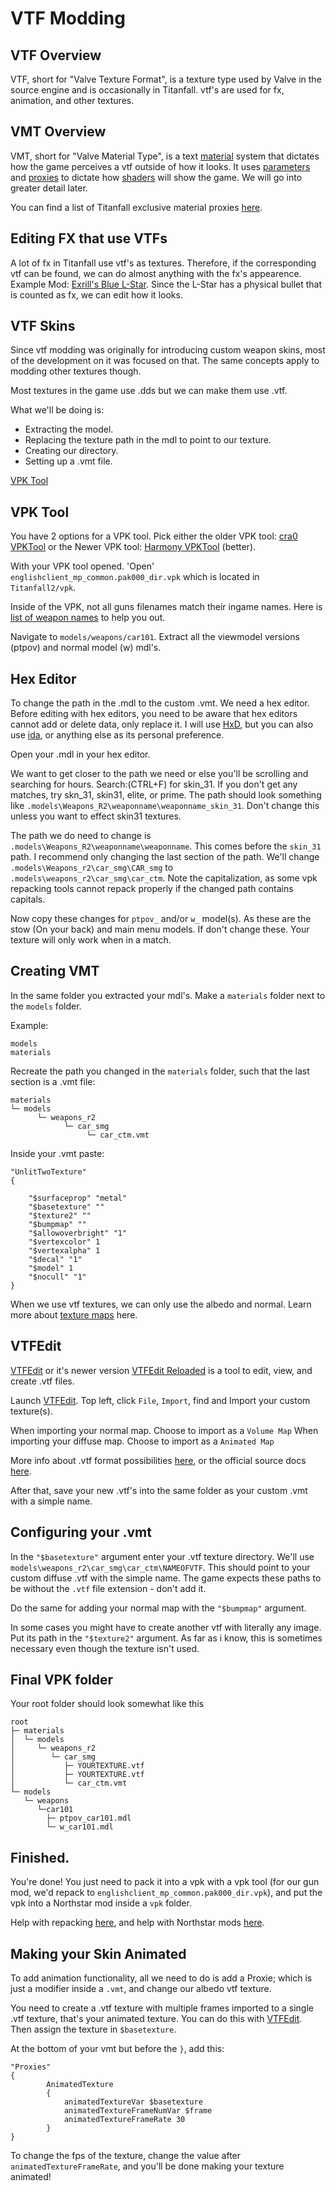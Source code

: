 # VTF Modding

## VTF Overview

VTF, short for "Valve Texture Format", is a texture type used by Valve in the source engine and is occasionally in Titanfall. vtf's are used for fx, animation, and other textures.


## VMT Overview

VMT, short for "Valve Material Type", is a text [material](https://developer.valvesoftware.com/wiki/Material) system that dictates how the game perceives a vtf outside of how it looks. It uses [parameters](https://developer.valvesoftware.com/wiki/Category:List_of_Shader_Parameters) and [proxies](https://developer.valvesoftware.com/wiki/Material_proxies) to dictate how [shaders](https://developer.valvesoftware.com/wiki/Shader) will show the game. We will go into greater detail later.

You can find a list of Titanfall exclusive material proxies [here](https://developer.valvesoftware.com/wiki/List_of_material_proxies#Titanfall_and_Titanfall_2).

## Editing FX that use VTFs

A lot of fx in Titanfall use vtf's as textures. Therefore, if the corresponding vtf can be found, we can do almost anything with the fx's appearence.
Example Mod: [Exrill's Blue L-Star](https://northstar.thunderstore.io/package/EXRILL/Exrills_Blue_Lstar/).
Since the L-Star has a physical bullet that is counted as fx, we can edit how it looks.

## VTF Skins

Since vtf modding was originally for introducing custom weapon skins, most of the development on it was focused on that. The same concepts apply to modding other textures though.

Most textures in the game use .dds but we can make them use .vtf.

What we'll be doing is:

- Extracting the model.
- Replacing the texture path in the mdl to point to our texture.
- Creating our directory.
- Setting up a .vmt file.

[VPK Tool](https://github.com/Wanty5883/Titanfall2/blob/master/tools/Titanfall_VPKTool3.4_Portable.zip)

## VPK Tool

You have 2 options for a VPK tool. Pick either the older VPK tool:
[cra0 VPKTool](https://github.com/Wanty5883/Titanfall2/blob/master/tools/Titanfall_VPKTool3.4_Portable.zip)
or the Newer VPK tool: [Harmony VPKTool](https://github.com/harmonytf/HarmonyVPKTool) (better).

With your VPK tool opened. 'Open' `englishclient_mp_common.pak000_dir.vpk` which is located in `Titanfall2/vpk`.

Inside of the VPK, not all guns filenames match their ingame names. Here is [list of weapon names](https://noskill.gitbook.io/titanfall2/documentation/file-location/weapon/weapon-model) to help you out.

Navigate to `models/weapons/car101`. Extract all the viewmodel versions (ptpov) and normal model (w) mdl's.

## Hex Editor

To change the path in the .mdl to the custom .vmt.
We need a hex editor. Before editing with hex editors, you need to be aware that hex editors cannot add or delete data, only replace it. I will use [HxD](https://mh-nexus.de/en/hxd/), but you can also use [ida](https://hex-rays.com/ida-free/), or anything else as its personal preference.

Open your .mdl in your hex editor.

We want to get closer to the path we need or else you'll be scrolling and searching for hours. Search:(CTRL+F) for skin_31. If you don't get any matches, try skn_31, skin31, elite, or prime. The path should look something like `.models\Weapons_R2\weaponname\weaponname_skin_31`.
Don't change this unless you want to effect skin31 textures.

The path we do need to change is `.models\Weapons_R2\weaponname\weaponname`. This comes before the `skin_31` path.
I recommend only changing the last section of the path. We'll change `.models\Weapons_r2\car_smg\CAR_smg` to `.models\weapons_r2\car_smg\car_ctm`. Note the capitalization, as some vpk repacking tools cannot repack properly if the changed path contains capitals.

Now copy these changes for `ptpov_` and/or `w_` model(s). As these are the stow (On your back) and main menu models. If don't change these. Your texture will only work when in a match.

## Creating VMT

In the same folder you extracted your mdl's. Make a `materials` folder next to the `models` folder.

Example:
```
models
materials
```

Recreate the path you changed in the `materials` folder, such that the last section is a .vmt file:

```text
materials
└─ models
      └─ weapons_r2
            └─ car_smg
                 └─ car_ctm.vmt

```

Inside your .vmt paste:

```
"UnlitTwoTexture"
{

    "$surfaceprop" "metal"
    "$basetexture" ""
    "$texture2" ""
    "$bumpmap" ""
    "$allowoverbright" "1"
    "$vertexcolor" 1
    "$vertexalpha" 1
    "$decal" "1"
    "$model" 1
    "$nocull" "1"
}

```

When we use vtf textures, we can only use the albedo and normal. Learn more about [texture maps](https://retryy.gitbook.io/tf2/wiki/create/texturemaps) here.

## VTFEdit

[VTFEdit](https://nemstools.github.io/pages/VTFLib-Download.html) or it's newer version [VTFEdit Reloaded](https://github.com/Sky-rym/VTFEdit-Reloaded/releases) is a tool to edit, view, and create .vtf files.


Launch [VTFEdit](https://nemstools.github.io/pages/VTFLib-Download.html). Top left, click `File`, `Import`, find and Import your custom texture(s).

When importing your normal map. Choose to import as a `Volume Map`
When importing your diffuse map. Choose to import as a `Animated Map`

More info about .vtf format possibilities [here](https://retryy.gitbook.io/tf2/wiki/create/formats), or the official source docs [here](https://developer.valvesoftware.com/wiki/Valve_Texture_Format).

After that, save your new .vtf's into the same folder as your custom .vmt with a simple name.

## Configuring your .vmt

In the `"$basetexture"` argument enter your .vtf texture directory. We'll use `models\weapons_r2\car_smg\car_ctm\NAMEOFVTF`. This should point to your custom diffuse .vtf with the simple name. The game expects these paths to be without the `.vtf` file extension - don't add it.

Do the same for adding your normal map with the `"$bumpmap"` argument.

In some cases you might have to create another vtf with literally any image. Put its path in the `"$texture2"` argument. As far as i know, this is sometimes necessary even though the texture isn't used.

## Final VPK folder

Your root folder should look somewhat like this

```text
root
├─ materials
│  └─ models
│     └─ weapons_r2
│        └─ car_smg
│           ├─ YOURTEXTURE.vtf
│           ├─ YOURTEXTURE.vtf
│           └─ car_ctm.vmt
└─ models
   └─ weapons
      └─car101
        ├─ ptpov_car101.mdl
        └─ w_car101.mdl

```

## Finished.

You're done! You just need to pack it into a vpk with a vpk tool (for our gun mod, we'd repack to `englishclient_mp_common.pak000_dir.vpk`), and put the vpk into a Northstar mod inside a `vpk` folder.

Help with repacking [here](https://noskill.gitbook.io/titanfall2/intro/duction/vpk-packpack), and help with Northstar mods [here](https://r2northstar.readthedocs.io/en/latest/guides/gettingstarted.html).

## Making your Skin Animated

To add animation functionality, all we need to do is add a Proxie; which is just a modifier inside a `.vmt`, and change our albedo vtf texture.

You need to create a .vtf texture with multiple frames imported to a single .vtf texture, that's your animated texture. You can do this with [VTFEdit](https://nemstools.github.io/pages/VTFLib-Download.html). Then assign the texture in `$basetexture`.

At the bottom of your vmt but before the `}`, add this:

```text
"Proxies"
{
        AnimatedTexture
        {
            animatedTextureVar $basetexture
            animatedTextureFrameNumVar $frame
            animatedTextureFrameRate 30
        }
}
```


To change the fps of the texture, change the value after `animatedTextureFrameRate`, and you'll be done making your texture animated!

